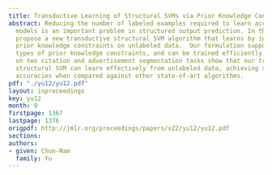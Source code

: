 ```yaml
---
title: Transductive Learning of Structural SVMs via Prior Knowledge Constraints
abstract: Reducing the number of labeled examples required to learn accurate prediction
  models is an important problem in structured output prediction. In this paper we
  propose a new transductive structural SVM algorithm that learns by incorporating
  prior knowledge constraints on unlabeled data.  Our formulation supports different
  types of prior knowledge constraints, and can be trained efficiently. Experiments
  on two citation and advertisement segmentation tasks show that our transductive
  structural SVM can learn effectively from unlabeled data, achieving similar prediction
  accuracies when compared against other state-of-art algorithms.
pdf: "./yu12/yu12.pdf"
layout: inproceedings
key: yu12
month: 0
firstpage: 1367
lastpage: 1376
origpdf: http://jmlr.org/proceedings/papers/v22/yu12/yu12.pdf
sections: 
authors:
- given: Chun-Nam
  family: Yu
---
```

